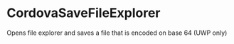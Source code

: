 # CordovaSaveFileExplorer
Opens file explorer and saves a file that is encoded on base 64 (UWP only)

